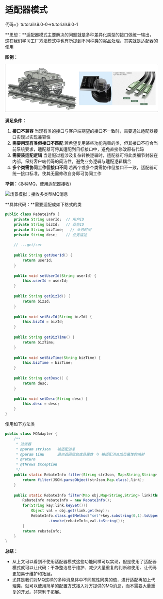 # 适配器模式

代码=》tutorails9.0-0=>tutorials9.0-1

**思想：**适配器模式主要解决的问题就是多种差异化类型的接口做统一输出，这在我们学习工厂方法模式中也有所提到不同种类的奖品处理，其实就是适配器的使用

**图例：**

![image-20250317085910736](./assets/image-20250317085910736.png)

**满足条件：**

1. **接口不兼容**
   当现有类的接口与客户端期望的接口不一致时，需要通过适配器接口实现以实现兼容性
2. **需要用现有类但接口不匹配**
   若希望复用某些功能完善的类，但其接口不符合当前系统要求，适配器可将其适配到目标接口中，避免直接修改原有代码
3. **需要装适配逻辑**
   当适配过程涉及复杂转换逻辑时，适配器可将此类细节封装在内部，保持客户端代码的简洁性，避免业务逻辑与适配逻辑耦合
4. **多个类需协同工作但接口不同**
   若两个或多个类需协作但接口不一致，适配器可统一接口标准，使其无需修改自身即可协同工作



**举例：**（多种MQ，使用适配器接收）

![场景模拟；接收多类型MQ消息](https://bugstack.cn/assets/images/2020/itstack-demo-design-6-03.png)

**具体代码：**需要适配成如下格式的类

```java
public class RebateInfo {
    private String userId;  // 用户ID
    private String bizId;   // 业务ID
    private String bizTime;   // 业务时间
    private String desc;    // 业务描述

    // ...get/set

    public String getUserId() {
        return userId;
    }

    public void setUserId(String userId) {
        this.userId = userId;
    }

    public String getBizId() {
        return bizId;
    }

    public void setBizId(String bizId) {
        this.bizId = bizId;
    }

    public String getBizTime() {
        return bizTime;
    }

    public void setBizTime(String bizTime) {
        this.bizTime = bizTime;
    }

    public String getDesc() {
        return desc;
    }

    public void setDesc(String desc) {
        this.desc = desc;
    }
}
```

使用如下方法类

```java
public class MQAdapter {
    /**
     * 过滤器
     * @param strJson   被适配消息
     * @param link      通用返回信息成员属性 与 被适配消息成员属性的映射
     * @return
     * @throws Exception
     */
    public static RebateInfo filter(String strJson, Map<String,String> link)throws NoSuchMethodException, IllegalAccessException, InvocationTargetException{
        return filter(JSON.parseObject(strJson,Map.class),link);
    }

    public static RebateInfo filter(Map obj,Map<String,String> link)throws NoSuchMethodException, IllegalAccessException, InvocationTargetException {
        RebateInfo rebateInfo = new RebateInfo();
        for(String key:link.keySet()){
            Object val = obj.get(link.get(key));
            RebateInfo.class.getMethod("set"+key.substring(0,1).toUpperCase()+key.substring(1),String.class)
                    .invoke(rebateInfo,val.toString());
        }
        return rebateInfo;
    }
}
```

**总结：**

- 从上文可以看到不使用适配器模式这些功能同样可以实现，但是使用了适配器模式就可以让代码：干净整洁易于维护、减少大量重复的判断和使用、让代码更加易于维护和拓展。
- 尤其是我们对MQ这样的多种消息体中不同属性同类的值，进行适配再加上代理类，就可以使用简单的配置方式接入对方提供的MQ消息，而不需要大量重复的开发。非常利于拓展。
